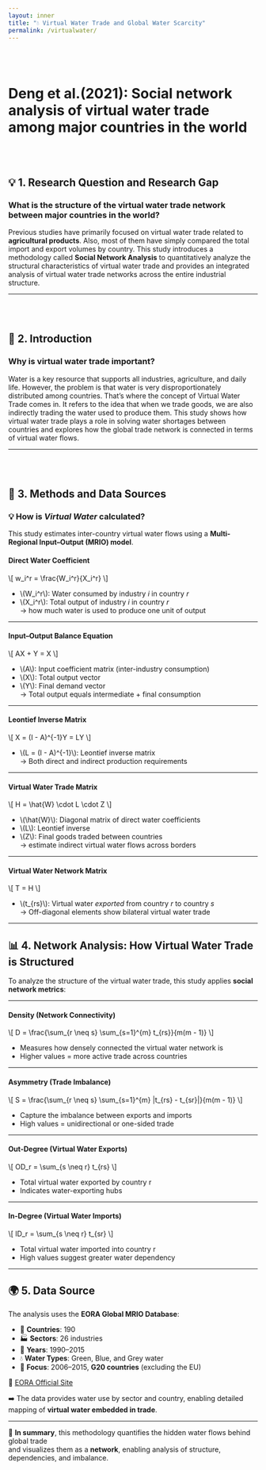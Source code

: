```yaml
---
layout: inner
title: "💧 Virtual Water Trade and Global Water Scarcity"
permalink: /virtualwater/
---
```

<br><br>
# Deng et al.(2021): Social network analysis of virtual water trade among major countries in the world
<br><br>
## 💡 1. Research Question and Research Gap

### **What is the structure of the virtual water trade network between major countries in the world?**

Previous studies have primarily focused on virtual water trade related to **agricultural products**. Also, most of them have simply compared the total import and export volumes by country. This study introduces a methodology called **Social Network Analysis** to quantitatively analyze the structural characteristics of virtual water trade and provides an integrated analysis of virtual water trade networks across the entire industrial structure.

---
<br><br>
## 🌊 2. Introduction

### **Why is virtual water trade important?**

Water is a key resource that supports all industries, agriculture, and daily life. However, the problem is that water is very disproportionately distributed among countries. That’s where the concept of Virtual Water Trade comes in. It refers to the idea that when we trade goods, we are also indirectly trading the water used to produce them. This study shows how virtual water trade plays a role in solving water shortages between countries and explores how the global trade network is connected in terms of virtual water flows.

---
<br><br>
## 🔧 3. Methods and Data Sources

### 💡 How is *Virtual Water* calculated?

This study estimates inter-country virtual water flows using a **Multi-Regional Input–Output (MRIO) model**.  

#### Direct Water Coefficient

\\[
w_i^r = \frac{W_i^r}{X_i^r}
\\]

- \\(W_i^r\\): Water consumed by industry *i* in country *r*  
- \\(X_i^r\\): Total output of industry *i* in country *r*  
-> how much water is used to produce one unit of output

---

#### Input–Output Balance Equation

\\[
AX + Y = X
\\]

- \\(A\\): Input coefficient matrix (inter-industry consumption)  
- \\(X\\): Total output vector  
- \\(Y\\): Final demand vector  
-> Total output equals intermediate + final consumption

---

#### Leontief Inverse Matrix

\\[
X = (I - A)^{-1}Y = LY
\\]

- \\(L = (I - A)^{-1}\\): Leontief inverse matrix  
-> Both direct and indirect production requirements

---

#### Virtual Water Trade Matrix

\\[
H = \hat{W} \cdot L \cdot Z
\\]

- \\(\hat{W}\\): Diagonal matrix of direct water coefficients  
- \\(L\\): Leontief inverse  
- \\(Z\\): Final goods traded between countries  
-> estimate indirect virtual water flows across borders

---

#### Virtual Water Network Matrix

\\[
T = H
\\]

- \\(t_{rs}\\): Virtual water *exported* from country *r* to country *s*  
-> Off-diagonal elements show bilateral virtual water trade

---

## 📊 4. Network Analysis: How Virtual Water Trade is Structured

To analyze the structure of the virtual water trade, this study applies **social network metrics**:

---

#### Density (Network Connectivity)

\\[
D = \frac{\sum_{r \neq s} \sum_{s=1}^{m} t_{rs}}{m(m - 1)}
\\]

- Measures how densely connected the virtual water network is  
- Higher values = more active trade across countries

---

#### Asymmetry (Trade Imbalance)

\\[
S = \frac{\sum_{r \neq s} \sum_{s=1}^{m} |t_{rs} - t_{sr}|}{m(m - 1)}
\\]

- Capture the imbalance between exports and imports  
- High values = unidirectional or one-sided trade

---

#### Out-Degree (Virtual Water Exports)

\\[
OD_r = \sum_{s \neq r} t_{rs}
\\]

- Total virtual water exported by country r 
- Indicates water-exporting hubs

---

#### In-Degree (Virtual Water Imports)

\\[
ID_r = \sum_{s \neq r} t_{sr}
\\]

- Total virtual water imported into country r 
- High values suggest greater water dependency

---

## 🌍 5. Data Source

The analysis uses the **EORA Global MRIO Database**:

- 🧭 **Countries**: 190  
- 🏭 **Sectors**: 26 industries  
- 📅 **Years**: 1990–2015  
- 💧 **Water Types**: Green, Blue, and Grey water  
- 🎯 **Focus**: 2006–2015, **G20 countries** (excluding the EU)

🔗 [EORA Official Site](https://worldmrio.com/)

➡️ The data provides water use by sector and country, enabling detailed mapping of **virtual water embedded in trade**.

---

🧩 **In summary**, this methodology quantifies the hidden water flows behind global trade  
and visualizes them as a **network**, enabling analysis of structure, dependencies, and imbalance.

